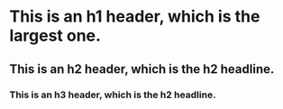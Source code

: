 # This is an h1 header, which is the largest one.
## This is an h2 header, which is the h2 headline.
### This is an h3 header, which is the h2 headline.
